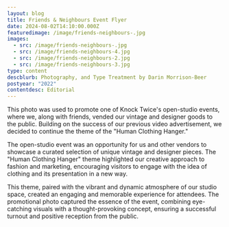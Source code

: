```yaml
---
layout: blog
title: Friends & Neighbours Event Flyer
date: 2024-08-02T14:10:00.000Z
featuredimage: /image/friends-neighbours-.jpg
images:
  - src: /image/friends-neighbours-.jpg
  - src: /image/friends-neighbours-4.jpg
  - src: /image/friends-neighbours-2.jpg
  - src: /image/friends-neighbours-3.jpg
type: content
descblurb: Photography, and Type Treatment by Darin Morrison-Beer
postyear: "2022"
contentdesc: Editorial
---
```

This photo was used to promote one of Knock Twice's open-studio events, where we, along with friends, vended our vintage and designer goods to the public. Building on the success of our previous video advertisement, we decided to continue the theme of the "Human Clothing Hanger."

The open-studio event was an opportunity for us and other vendors to showcase a curated selection of unique vintage and designer pieces. The "Human Clothing Hanger" theme highlighted our creative approach to fashion and marketing, encouraging visitors to engage with the idea of clothing and its presentation in a new way.

This theme, paired with the vibrant and dynamic atmosphere of our studio space, created an engaging and memorable experience for attendees. The promotional photo captured the essence of the event, combining eye-catching visuals with a thought-provoking concept, ensuring a successful turnout and positive reception from the public.
